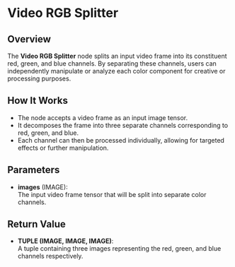 # Video RGB Splitter

## Overview
The **Video RGB Splitter** node splits an input video frame into its constituent red, green, and blue channels. By separating these channels, users can independently manipulate or analyze each color component for creative or processing purposes.

## How It Works
- The node accepts a video frame as an input image tensor.
- It decomposes the frame into three separate channels corresponding to red, green, and blue.
- Each channel can then be processed individually, allowing for targeted effects or further manipulation.

## Parameters
- **images** (IMAGE):  
  The input video frame tensor that will be split into separate color channels.

## Return Value
- **TUPLE (IMAGE, IMAGE, IMAGE)**:  
  A tuple containing three images representing the red, green, and blue channels respectively.
